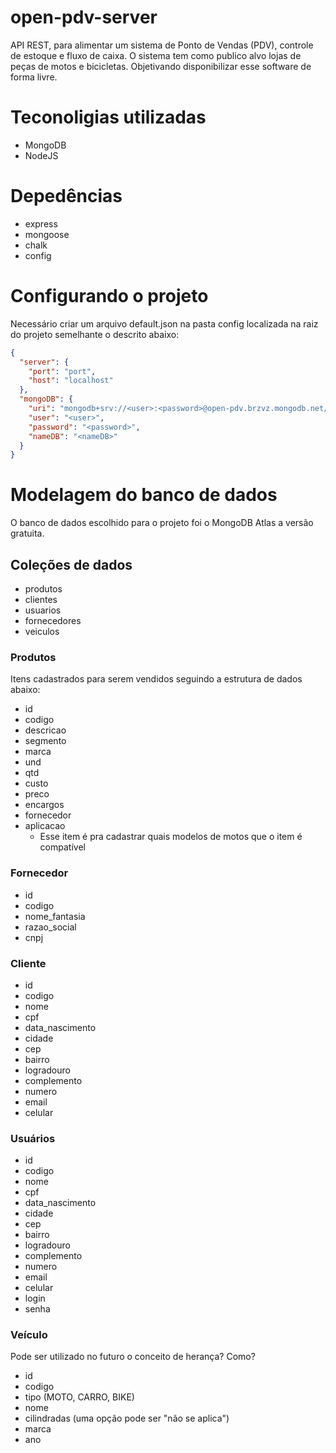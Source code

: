 # open-pdv-server
API REST, para alimentar um sistema de Ponto de Vendas (PDV), controle de estoque e fluxo de caixa. O sistema tem como publico alvo lojas de peças de motos e bicicletas. Objetivando disponibilizar esse software de forma livre.

# Teconoligias utilizadas

- MongoDB
- NodeJS

# Depedências

- express
- mongoose
- chalk
- config

# Configurando o projeto

Necessário criar um arquivo default.json na pasta config localizada na raiz do projeto semelhante o descrito abaixo:
```json
{
  "server": {
    "port": "port",
    "host": "localhost"
  },
  "mongoDB": {
    "uri": "mongodb+srv://<user>:<password>@open-pdv.brzvz.mongodb.net/<nameDB>",
    "user": "<user>",
    "password": "<password>",
    "nameDB": "<nameDB>"
  }
}
```

# Modelagem do banco de dados

O banco de dados escolhido para o projeto foi o MongoDB Atlas a versão gratuita.

## Coleções de dados

- produtos
- clientes
- usuarios
- fornecedores
- veiculos

### Produtos

Itens cadastrados para serem vendidos seguindo a estrutura de dados abaixo:

- id
- codigo
- descricao
- segmento
- marca
- und
- qtd
- custo
- preco
- encargos
- fornecedor
- aplicacao
  - Esse item é pra cadastrar quais modelos de motos que o item é compatível

### Fornecedor
- id
- codigo
- nome_fantasia
- razao_social
- cnpj

### Cliente
- id
- codigo
- nome
- cpf
- data_nascimento
- cidade
- cep
- bairro
- logradouro
- complemento
- numero
- email
- celular

### Usuários
- id
- codigo
- nome
- cpf
- data_nascimento
- cidade
- cep
- bairro
- logradouro
- complemento
- numero
- email
- celular
- login
- senha

### Veículo
Pode ser utilizado no futuro o conceito de herança? Como?
- id
- codigo
- tipo (MOTO, CARRO, BIKE)
- nome
- cilindradas (uma opção pode ser "não se aplica")
- marca
- ano


